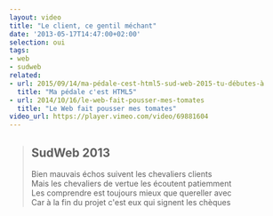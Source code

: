```yaml
---
layout: video
title: "Le client, ce gentil méchant"
date: '2013-05-17T14:47:00+02:00'
selection: oui
tags:
- web
- sudweb
related:
- url: 2015/09/14/ma-pédale-cest-html5-sud-web-2015-tu-débutes-à
  title: "Ma pédale c'est HTML5"
- url: 2014/10/16/le-web-fait-pousser-mes-tomates
  title: "Le Web fait pousser mes tomates"
video_url: https://player.vimeo.com/video/69881604
---
```

> ## SudWeb 2013
>
> Bien mauvais échos suivent les chevaliers clients  
  Mais les chevaliers de vertue les écoutent patiemment  
  Les comprendre est toujours mieux que quereller avec  
  Car à la fin du projet c'est eux qui signent les chèques
